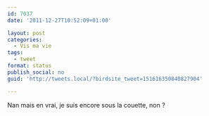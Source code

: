 ```yaml
---
id: 7037
date: '2011-12-27T10:52:09+01:00'

layout: post
categories:
  - Vis ma vie
tags:
  - tweet
format: status
publish_social: no
guid: 'http://tweets.local/?birdsite_tweet=151616350840827904'

---
```


Nan mais en vrai, je suis encore sous la couette, non ?